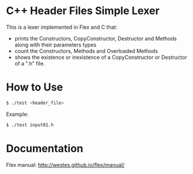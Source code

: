 # C++ Header Files Simple Lexer

This is a lexer implemented in Flex and C that:
  - prints the Constructors, CopyConstructor, Destructor and Methods along with their parameters types
  - count the Constructors, Methods and Overloaded Methods
  - shows the existence or inexistence of a CopyConstructor or Destructor
of a ".h" file. 

# How to Use

```sh
$ ./test <header_file>
```
Example:
```sh
$ ./test input01.h
```
# Documentation
Flex manual: http://westes.github.io/flex/manual/
